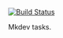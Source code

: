 [![Build Status](https://travis-ci.com/barkozavr/flashcards.svg?branch=master)](https://travis-ci.com/barkozavr/flashcards)

Mkdev tasks.